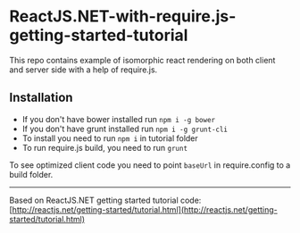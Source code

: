 # ReactJS.NET-with-require.js-getting-started-tutorial

This repo contains example of isomorphic react rendering on both client and server side with a help of require.js.

## Installation
- If you don't have bower installed run `npm i -g bower`
- If you don't have grunt installed run `npm i -g grunt-cli`
- To install you need to run `npm i` in tutorial folder
- To run require.js build, you need to run `grunt`

To see optimized client code you need to point `baseUrl` in require.config to a build folder.
_________________

Based on ReactJS.NET getting started tutorial code: [http://reactjs.net/getting-started/tutorial.html](http://reactjs.net/getting-started/tutorial.html)